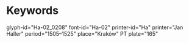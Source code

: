# Keywords
glyph-id="Ha-02_0208"
font-id="Ha-02"
printer-id="Ha"
printer="Jan Haller"
period="1505–1525"
place="Kraków"
PT plate="165"

